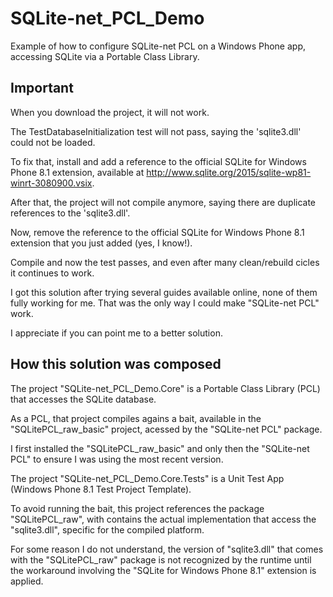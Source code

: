 # SQLite-net_PCL_Demo

Example of how to configure SQLite-net PCL on a Windows Phone app, accessing SQLite via a Portable Class Library.

## Important

When you download the project, it will not work.

The TestDatabaseInitialization test will not pass, saying the 'sqlite3.dll' could not be loaded.

To fix that, install and add a reference to the official SQLite for Windows Phone 8.1 extension, available at http://www.sqlite.org/2015/sqlite-wp81-winrt-3080900.vsix.

After that, the project will not compile anymore, saying there are duplicate references to the 'sqlite3.dll'.

Now, remove the reference to the official SQLite for Windows Phone 8.1 extension that you just added (yes, I know!).

Compile and now the test passes, and even after many clean/rebuild cicles it continues to work.

I got this solution after trying several guides available online, none of them fully working for me. That was the only way I could make "SQLite-net PCL" work.

I appreciate if you can point me to a better solution.

## How this solution was composed

The project "SQLite-net_PCL_Demo.Core" is a Portable Class Library (PCL) that accesses the SQLite database.

As a PCL, that project compiles agains a bait, available in the "SQLitePCL_raw_basic" project, acessed by the "SQLite-net PCL" package.

I first installed the "SQLitePCL_raw_basic" and only then the "SQLite-net PCL" to ensure I was using the most recent version.

The project "SQLite-net_PCL_Demo.Core.Tests" is a Unit Test App (Windows Phone 8.1 Test Project Template).

To avoid running the bait, this project references the package "SQLitePCL_raw", with contains the actual implementation that access the "sqlite3.dll", specific for the compiled platform.

For some reason I do not understand, the version of "sqlite3.dll" that comes with the "SQLitePCL_raw" package is not recognized by the runtime until the workaround involving the "SQLite for Windows Phone 8.1" extension is applied.